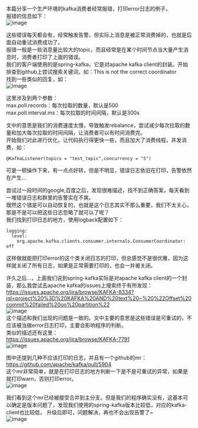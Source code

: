 本篇分享一个生产环境的kafka消费者经常报错，打印error日志的例子。  
报错的信息如下：    
![image](https://github.com/jmilktea/jmilktea/blob/master/%E4%B8%AD%E9%97%B4%E4%BB%B6/images/kafka-error1.png)      

这些错误每天都会有，经常触发告警。但实际上消息是被正常消费掉的，也就是后面自动重试消费成功了。   
报错一般是一些消息量比较大的topic，而且经常是在某个时间节点当大量产生消息时，消费者打印了上面的错误。   
我们的客户端使用的是spring-kafka，它是对apache kafka client的封装。开始排查到github上尝试搜索关键词，如：This is not the correct coordinator   
找到一些类似的回复，如：   
![image](https://github.com/jmilktea/jmilktea/blob/master/%E4%B8%AD%E9%97%B4%E4%BB%B6/images/kafka-error2.png)        

这里涉及到两个参数：  
max.poll.records：每次拉取的数量，默认是500     
max.poll.interval.ms：每次拉取的时间间隔，默认是300s   

文中的意思是我们的消费速度太慢，导致触发rebalance，尝试减少每次拉取的数量和加大每次拉取的时间间隔，让消费者可以有时间消费完。   
开始我们对此进行优化，让代码执行得更快一些，而且加大了消费线程，并发消费，如：  
```
@KafkaListener(topics = "test_topic",concurrency = "5")
```
可是一顿操作下来，有一点点好转，但是不明显，错误日志依旧在打印，告警依然在产生...     

尝试过一段时间的google,百度之后，发现很难描述，找不到正确答案，每天看到一堆错误日志和群里的告警实在不爽。    
既然这个错是可以自动恢复的，也就是这个日志其实不那么重要，我们不太关心，那是不是可以把这些日志忽略了就可以了呢？   
我们找到打印日志的地方，使用logback配置如下：  
```
logging:
  level:  
    org.apache.kafka.clients.consumer.internals.ConsumerCoordinator: off
```
这样做就能把打印error的这个类关闭日志的打印，但总感觉不是很优雅，因为这样就关闭了所有日志，如果是正常需要打印的，也会一并被关闭。   

许久之后...，上面我们说到spring-kafka实际是对apache kafka client的一个封装，那么我尝试去apache kafka的issues上搜索终于有所发现：  
https://issues.apache.org/jira/browse/KAFKA-8334?jql=project%20%3D%20KAFKA%20AND%20text%20~%20%22Offset%20commit%20failed%20on%20partition%22  
![image](https://github.com/jmilktea/jmilktea/blob/master/%E4%B8%AD%E9%97%B4%E4%BB%B6/images/kafka-error3.png)  
这个描述和我们出现的问题是一致的。文中主要的意思是这些错误是可重试的，不应该被当做error日志打印，主要会影响程序的判断。   
类似的描述还有这里：  
https://issues.apache.org/jira/browse/KAFKA-7791   
![image](https://github.com/jmilktea/jmilktea/blob/master/%E4%B8%AD%E9%97%B4%E4%BB%B6/images/kafka-error-4.png)   

图中还提到几种不应该打印的日志，并且有一个github的mr：https://github.com/apache/kafka/pull/5904   
这个mr非常简单，就是在打印日志的地方判断一下是不是可重试的异常，如果是就打印warn，否则打印error。  
![image](https://github.com/jmilktea/jmilktea/blob/master/%E4%B8%AD%E9%97%B4%E4%BB%B6/images/kafka-error5.png)   

我们看到这个mr已经被接受合并到主分支。但是我们的程序确实没有，这基本可以确定是版本问题了，发现我们使用的spring-kafka版本比较低，对应的kafka-client也比较低，
升级后即可，问题解决，再也不会出现告警了~  
![image](https://github.com/jmilktea/jmilktea/blob/master/%E4%B8%AD%E9%97%B4%E4%BB%B6/images/kafka-error6.png)  

